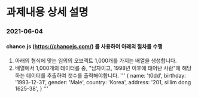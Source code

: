 # 과제내용 상세 설명
### 2021-06-04
#### chance.js (https://chancejs.com/) 를 사용하여 아래의 절차를 수행
1. 아래의 형식에 맞는 임의의 오브젝트 1,000개를 가지는 배열을 생성합니다.
2. 배열에서 1,000개의 데이터를 중, "남자이고, 1998년 이후에 태어난 사람"에 해당하는 데이터를 추출하여 갯수를 출력해야합니다.
'''
  {
    name: 't0dd',
    birthday: '1993-12-31',
    gender: 'Male',
    country: 'Korea',
    address: '201, sillim dong 1625-38',
  }
  '''
